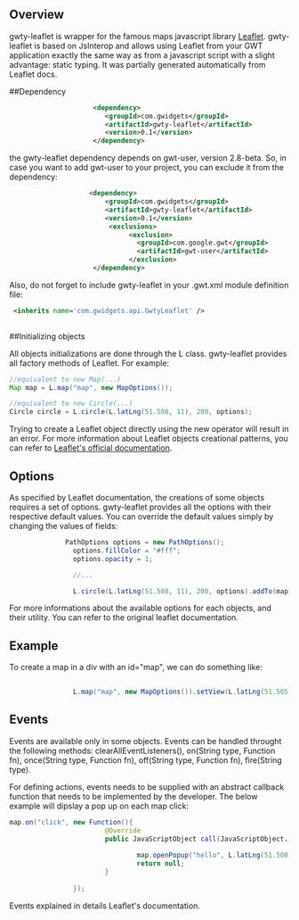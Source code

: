 ## Overview

gwty-leaflet is wrapper for the famous maps javascript library [Leaflet](http://leafletjs.com/). gwty-leaflet is based on JsInterop and allows using Leaflet from your GWT application exactly the same way as from a javascript script with a slight advantage: static typing. It was partially generated automatically from Leaflet docs.


##Dependency 

```xml
                     <dependency>
                        <groupId>com.gwidgets</groupId>
                        <artifactId>gwty-leaflet</artifactId>
                        <version>0.1</version>
                     </dependency>

```

the gwty-leaflet dependency depends on gwt-user, version 2.8-beta. So, in case you want to add gwt-user to your project, you can exclude it from the dependency:


```xml
                    <dependency>
                        <groupId>com.gwidgets</groupId>
                        <artifactId>gwty-leaflet</artifactId>
                        <version>0.1</version>
                         <exclusions>
                              <exclusion>
                                <groupId>com.google.gwt</groupId>
                                <artifactId>gwt-user</artifactId>
                              </exclusion>
                     </dependency>
```

Also, do not forget to include gwty-leaflet in your .gwt.xml module definition file: 

```xml
 <inherits name='com.gwidgets.api.GwtyLeaflet' />
                  
```


##Initializing objects

All objects initializations are done through the L class. gwty-leaflet provides all factory methods of Leaflet. For example:

```java
//equivalent to new Map(...)
Map map = L.map("map", new MapOptions());

//equivalent to new Circle(...)
Circle circle = L.circle(L.latLng(51.508, 11), 200, options);

```
Trying to create a Leaflet object directly using the new operator will result in an error. For more information about Leaflet objects creational patterns, you can refer to [Leaflet's official documentation](http://leafletjs.com/reference.html).  

## Options

As specified by Leaflet documentation, the creations of some objects requires a set of options. gwty-leaflet provides all the options with their respective default values. You can override the default values simply by changing the values of fields: 

```java
              PathOptions options = new PathOptions();
                options.fillColor = "#fff";
                options.opacity = 1;

                //...

                L.circle(L.latLng(51.508, 11), 200, options).addTo(map);
```

For more informations about the available options for each objects, and their utility. You can refer to the original leaflet documentation. 

## Example

To create a map in a div with an id="map", we can do something like: 
```java
                
                L.map("map", new MapOptions()).setView(L.latLng(51.505, -0.09), 12, new ZoomPanOptions());;

```


## Events

Events are available only in some objects. Events can be handled throught the following methods: clearAllEventListeners(), on(String type, Function fn), once(String type, Function fn), off(String type, Function fn), fire(String type). 

For defining actions, events needs to be supplied with an abstract callback function that needs to be implemented by the developer. The below example will dipslay a pop up on each map click: 

```java
map.on("click", new Function(){
                        @Override
                        public JavaScriptObject call(JavaScriptObject... args) {
                                
                                map.openPopup("hello", L.latLng(51.508, 11), new PopupOptions());
                                return null;
                        }
                        
                });
```

Events explained in details Leaflet's documentation. 

